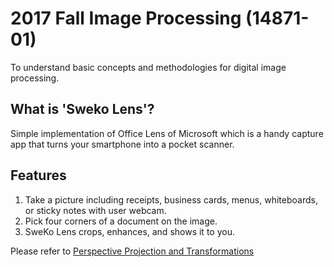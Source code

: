 # 2017 Fall Image Processing (14871-01)
To understand basic concepts and methodologies for digital image processing.
## What is 'Sweko Lens'?
Simple implementation of Office Lens of Microsoft which is a handy capture app that turns your smartphone into a pocket scanner.

## Features
1. Take a picture including receipts, business cards, menus, whiteboards, or sticky notes with user webcam.
2. Pick four corners of a document on the image.
3. SweKo Lens crops, enhances, and shows it to you.

Please refer to [Perspective Projection and Transformations](https://www.cs.cornell.edu/courses/cs4670/2018sp/lec16-image-formn.pdf)

